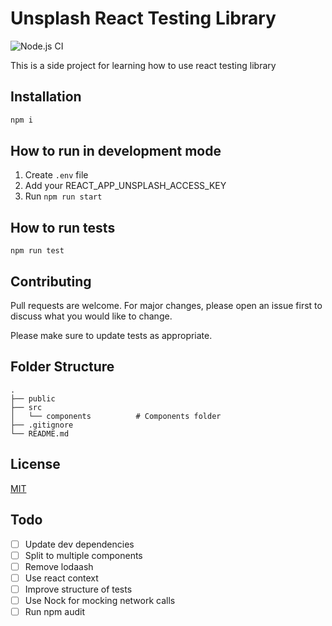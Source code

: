 # Unsplash React Testing Library

![Node.js CI](https://github.com/rrjoson/unsplash-react-testing-library/workflows/Node.js%20CI/badge.svg)

This is a side project for learning how to use react testing library

## Installation

```bash
npm i
```

## How to run in development mode

1. Create `.env` file
2. Add your REACT_APP_UNSPLASH_ACCESS_KEY
3. Run `npm run start`

## How to run tests

```nodejs
npm run test
```

## Contributing
Pull requests are welcome. For major changes, please open an issue first to discuss what you would like to change.

Please make sure to update tests as appropriate.

## Folder Structure
    .
    ├── public                  
    ├── src                     
    │   └── components          # Components folder
    ├── .gitignore
    └── README.md

## License
[MIT](https://choosealicense.com/licenses/mit/)

## Todo
- [ ] Update dev dependencies
- [ ] Split to multiple components
- [ ] Remove lodaash
- [ ] Use react context
- [ ] Improve structure of tests
- [ ] Use Nock for mocking network calls
- [ ] Run npm audit

